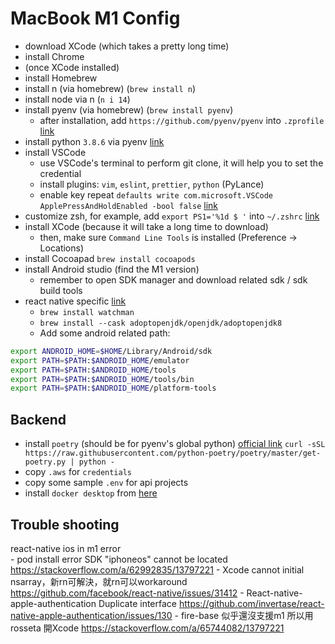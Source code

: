 # MacBook M1 Config
- download XCode (which takes a pretty long time)
- install Chrome
- (once XCode installed)
- install Homebrew
- install n (via homebrew) (`brew install n`)
- install node via n (`n i 14`)
- install pyenv (via homebrew) (`brew install pyenv`)
  * after installation, add `https://github.com/pyenv/pyenv` into `.zprofile` [link](https://github.com/pyenv/pyenv)
- install python `3.8.6` via pyenv [link](https://laict.medium.com/install-python-on-macos-11-m1-apple-silicon-using-pyenv-12e0729427a9)
- install VSCode
  * use VSCode's terminal to perform git clone, it will help you to set the credential
  * install plugins: `vim`, `eslint`, `prettier`, `python` (PyLance)
  * enable key repeat `defaults write com.microsoft.VSCode ApplePressAndHoldEnabled -bool false` [link](https://stackoverflow.com/questions/39972335/how-do-i-press-and-hold-a-key-and-have-it-repeat-in-vscode)
- customize zsh, for example, add `export PS1='%1d $ '` into `~/.zshrc` [link](https://superuser.com/questions/1108413/zsh-prompt-with-current-working-directory/1108504)
- install XCode (because it will take a long time to download)
  * then, make sure `Command Line Tools` is installed (Preference -> Locations)
- install Cocoapad `brew install cocoapods`
- install Android studio (find the M1 version)
  * remember to open SDK manager and download related sdk / sdk build tools
- react native specific [link](https://reactnative.dev/docs/environment-setup)
  * `brew install watchman`
  * `brew install --cask adoptopenjdk/openjdk/adoptopenjdk8`
  * Add some android related path:
```bash
export ANDROID_HOME=$HOME/Library/Android/sdk
export PATH=$PATH:$ANDROID_HOME/emulator
export PATH=$PATH:$ANDROID_HOME/tools
export PATH=$PATH:$ANDROID_HOME/tools/bin
export PATH=$PATH:$ANDROID_HOME/platform-tools
```
## Backend
- install `poetry` (should be for pyenv's global python) [official link](https://python-poetry.org/docs/)
`curl -sSL https://raw.githubusercontent.com/python-poetry/poetry/master/get-poetry.py | python -`
- copy `.aws` for `credentials`
- copy some sample `.env` for api projects
- install `docker desktop` from [here](https://docs.docker.com/desktop/mac/apple-silicon/)


## Trouble shooting
react-native ios in m1 error  
	- pod install error SDK "iphoneos" cannot be located https://stackoverflow.com/a/62992835/13797221
	- Xcode cannot initial nsarray，新rn可解決，就rn可以workaround https://github.com/facebook/react-native/issues/31412
	- React-native-apple-authentication Duplicate interface https://github.com/invertase/react-native-apple-authentication/issues/130
	- fire-base 似乎還沒支援m1 所以用rosseta 開Xcode https://stackoverflow.com/a/65744082/13797221
